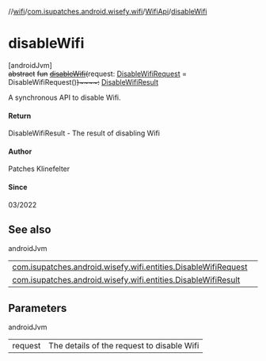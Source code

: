 //[wifi](../../../index.md)/[com.isupatches.android.wisefy.wifi](../index.md)/[WifiApi](index.md)/[disableWifi](disable-wifi.md)

# disableWifi

[androidJvm]\
~~abstract~~ ~~fun~~ [~~disableWifi~~](disable-wifi.md)~~(~~request: [DisableWifiRequest](../../com.isupatches.android.wisefy.wifi.entities/-disable-wifi-request/index.md) = DisableWifiRequest()~~)~~~~:~~ [DisableWifiResult](../../com.isupatches.android.wisefy.wifi.entities/-disable-wifi-result/index.md)

A synchronous API to disable Wifi.

#### Return

DisableWifiResult - The result of disabling Wifi

#### Author

Patches Klinefelter

#### Since

03/2022

## See also

androidJvm

| | |
|---|---|
| [com.isupatches.android.wisefy.wifi.entities.DisableWifiRequest](../../com.isupatches.android.wisefy.wifi.entities/-disable-wifi-request/index.md) |  |
| [com.isupatches.android.wisefy.wifi.entities.DisableWifiResult](../../com.isupatches.android.wisefy.wifi.entities/-disable-wifi-result/index.md) |  |

## Parameters

androidJvm

| | |
|---|---|
| request | The details of the request to disable Wifi |
